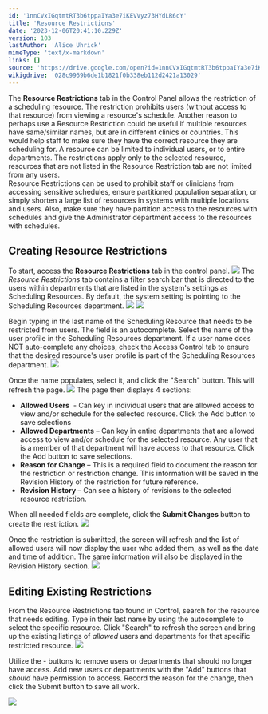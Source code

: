 ```yaml
---
id: '1nnCVxIGqtmtRT3b6tppaIYa3e7iKEVVyz73HYdLR6cY'
title: 'Resource Restrictions'
date: '2023-12-06T20:41:10.229Z'
version: 103
lastAuthor: 'Alice Uhrick'
mimeType: 'text/x-markdown'
links: []
source: 'https://drive.google.com/open?id=1nnCVxIGqtmtRT3b6tppaIYa3e7iKEVVyz73HYdLR6cY'
wikigdrive: '028c9969b6de1b1821f0b338eb112d2421a13029'
---
```

The **Resource Restrictions** tab in the Control Panel allows the restriction of a scheduling resource. The restriction prohibits users (without access to that resource) from viewing a resource's schedule. Another reason to perhaps use a Resource Restriction could be useful if multiple resources have same/similar names, but are in different clinics or countries. This would help staff to make sure they have the correct resource they are scheduling for. A resource can be limited to individual users, or to entire departments. The restrictions apply only to the selected resource, resources that are not listed in the Resource Restriction tab are not limited from any users.  
Resource Restrictions can be used to prohibit staff or clinicians from accessing sensitive schedules, ensure partitioned population separation, or simply shorten a large list of resources in systems with multiple locations and users. Also, make sure they have partition access to the resources with schedules and give the Administrator department access to the resources with schedules.    

## Creating Resource Restrictions

To start, access the **Resource Restrictions** tab in the control panel.
![](../resource-restrictions.assets/b79f69d5ded2f3b15400486f16cbf6c1.png)
The *Resource Restrictions* tab contains a filter search bar that is directed to the users within departments that are listed in the system's settings as Scheduling Resources. By default, the system setting is pointing to the Scheduling Resources department.
![](../resource-restrictions.assets/9551ce73676a72ff3296925abf087fcf.png)
![](../resource-restrictions.assets/c42a1617f00625f1aa4b881c007c8fff.png)

Begin typing in the last name of the Scheduling Resource that needs to be restricted from users. The field is an autocomplete. Select the name of the user profile in the Scheduling Resources department. If a user name does NOT auto-complete any choices, check the Access Control tab to ensure that the desired resource's user profile is part of the Scheduling Resources department.
![](../resource-restrictions.assets/ee29abb852f74acbcaf4f597ca7bb515.png)

Once the name populates, select it, and click the "Search" button. This will refresh the page.
![](../resource-restrictions.assets/4008b6173fc5fa7e3a696fb87ef8c2d1.png)
The page then displays 4 sections:

* <strong>Allowed Users</strong>  - Can key in individual users that are allowed access to view and/or schedule for the selected resource. Click the Add button to save selections
* <strong>Allowed Departments</strong> – Can key in entire departments that are allowed access to view and/or schedule for the selected resource. Any user that is a member of that department will have access to that resource. Click the Add button to save selections.
* <strong>Reason for Change</strong> – This is a required field to document the reason for the restriction or restriction change. This information will be saved in the Revision History of the restriction for future reference.
* <strong>Revision History</strong> – Can see a history of revisions to the selected resource restriction.

When all needed fields are complete, click the **Submit Changes** button to create the restriction.
![](../resource-restrictions.assets/f47b290f59f221f29e721772b2269357.png)

Once the restriction is submitted, the screen will refresh and the list of allowed users will now display the user who added them, as well as the date and time of addition. The same information will also be displayed in the Revision History section.
![](../resource-restrictions.assets/3faa5ca34133595e10d1f2b0cfa69c52.png)

## Editing Existing Restrictions

From the Resource Restrictions tab found in Control, search for the resource that needs editing. Type in their last name by using the autocomplete to select the specific resource. Click "Search" to refresh the screen and bring up the existing listings of *allowed* users and departments for that specific restricted resource.
![](../resource-restrictions.assets/19ce858e35303d60d6ea7c6c9b30cfa2.png)


Utilize the - buttons to remove users or departments that should no longer have access. Add new users or departments with the "Add" buttons that *should* have permission to access. Record the reason for the change, then click the Submit button to save all work.

![](../resource-restrictions.assets/6589f9ca45f875a0d5dc41a38240327e.png)
